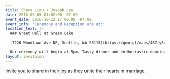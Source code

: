 ```yaml
---
title: Shara Liou + Joseph Lee
date: 2016-06-05 01:02:00 -07:00
event_date: 2016-10-22 17:00:00 -07:00
event_info: 'Ceremony and Reception are at:'
location_text: |-
  ### Great Hall at Green Lake

  [7220 Woodlawn Ave NE, Seattle, WA 98115](https://goo.gl/maps/4BZfy8oDGy12 "View on Google Maps")

  Our ceremony will begin at 5pm. Tasty dinner and enthusiastic dancing to follow. The dress code is semi-formal, but have fun with it!
layout: invitaion
---
```


Invite you to share in their joy as they unite their hearts in marriage.